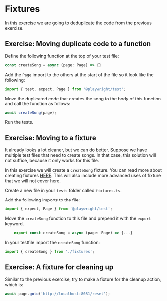 # Fixtures

In this exercise we are going to deduplicate the code from the previous exercise.

## Exercise: Moving duplicate code to a function

Define the following function at the top of your test file:

```typescript
const createSong = async (page: Page) => {}
```
Add the `Page` import to the others at the start of the file so it look like the following:

```typescript
import { test, expect, Page } from '@playwright/test';
```

Move the duplicated code that creates the song to the body of this function and call the function as follows:

```typescript
await createSong(page);
```

Run the tests.

## Exercise: Moving to a fixture

It already looks a lot cleaner, but we can do better. Suppose we have multiple test files that need to create songs. In that case, this solution will not suffice, because it only works for this file.

In this exercise we will create a `createSong` fixture. You can read more about creating fixtures [HERE](https://playwright.dev/docs/test-fixtures#creating-a-fixture). This will also include more advanced uses of fixture that we will not cover here.

Create a new file in your `tests` folder called `fixtures.ts`.

Add the following imports to the file:

```typescript
import { expect, Page } from '@playwright/test';
```
Move the `createSong` function to this file and prepend it with the `export` keyword.

```typescript
    export const createSong = async (page: Page) => {...}
```

In your testfile import the `createSong` function:

```typescript
import { createSong } from './fixtures';
```

## Exercise: A fixture for cleaning up

Similar to the previous exercise, try to make a fixture for the cleanup action, which is:

```typescript
await page.goto('http://localhost:8081/reset');
```